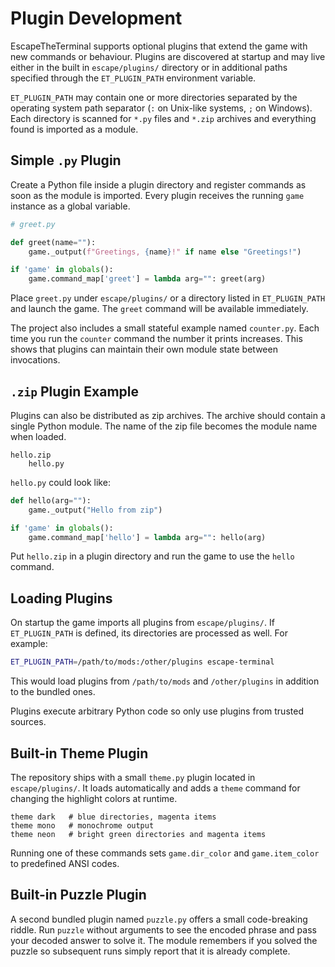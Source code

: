 # Plugin Development

EscapeTheTerminal supports optional plugins that extend the game with new commands or behaviour. Plugins are discovered at startup and may live either in the built in `escape/plugins/` directory or in additional paths specified through the `ET_PLUGIN_PATH` environment variable.

``ET_PLUGIN_PATH`` may contain one or more directories separated by the operating system path separator (``:`` on Unix-like systems, ``;`` on Windows). Each directory is scanned for ``*.py`` files and ``*.zip`` archives and everything found is imported as a module.

## Simple ``.py`` Plugin

Create a Python file inside a plugin directory and register commands as soon as the module is imported. Every plugin receives the running ``game`` instance as a global variable.

```python
# greet.py

def greet(name=""):
    game._output(f"Greetings, {name}!" if name else "Greetings!")

if 'game' in globals():
    game.command_map['greet'] = lambda arg="": greet(arg)
```

Place ``greet.py`` under ``escape/plugins/`` or a directory listed in ``ET_PLUGIN_PATH`` and launch the game. The ``greet`` command will be available immediately.

The project also includes a small stateful example named ``counter.py``. Each
time you run the ``counter`` command the number it prints increases. This shows
that plugins can maintain their own module state between invocations.

## ``.zip`` Plugin Example

Plugins can also be distributed as zip archives. The archive should contain a single Python module. The name of the zip file becomes the module name when loaded.

```text
hello.zip
    hello.py
```

`hello.py` could look like:

```python
def hello(arg=""):
    game._output("Hello from zip")

if 'game' in globals():
    game.command_map['hello'] = lambda arg="": hello(arg)
```

Put ``hello.zip`` in a plugin directory and run the game to use the ``hello`` command.

## Loading Plugins

On startup the game imports all plugins from ``escape/plugins/``. If ``ET_PLUGIN_PATH`` is defined, its directories are processed as well. For example:

```bash
ET_PLUGIN_PATH=/path/to/mods:/other/plugins escape-terminal
```

This would load plugins from ``/path/to/mods`` and ``/other/plugins`` in addition to the bundled ones.

Plugins execute arbitrary Python code so only use plugins from trusted sources.

## Built-in Theme Plugin

The repository ships with a small ``theme.py`` plugin located in
``escape/plugins/``. It loads automatically and adds a ``theme`` command for
changing the highlight colors at runtime.

```
theme dark   # blue directories, magenta items
theme mono   # monochrome output
theme neon   # bright green directories and magenta items
```

Running one of these commands sets ``game.dir_color`` and ``game.item_color`` to
predefined ANSI codes.


## Built-in Puzzle Plugin

A second bundled plugin named `puzzle.py` offers a small code-breaking riddle. Run `puzzle` without arguments to see the encoded phrase and pass your decoded answer to solve it. The module remembers if you solved the puzzle so subsequent runs simply report that it is already complete.

